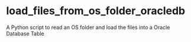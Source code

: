 # load_files_from_os_folder_oracledb
A Python script to read an OS folder and load the files into a Oracle Database Table
